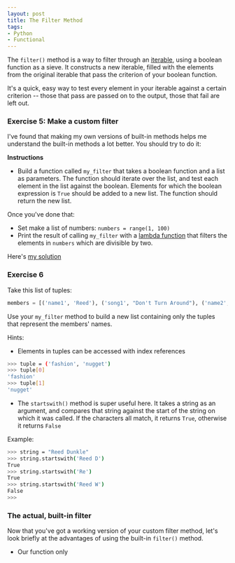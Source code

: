 ```yaml
---
layout: post
title: The Filter Method
tags:
- Python
- Functional
---
```


The `filter()` method is a way to filter through an [iterable](http://reeddunkle.github.io/Python-Iterables-Iterators/), using a boolean function as a sieve. It constructs a new iterable, filled with the elements from the original iterable that pass the criterion of your boolean function.

It's a quick, easy way to test every element in your iterable against a certain criterion -- those that pass are passed on to the output, those that fail are left out.

### Exercise 5: Make a custom filter

I've found that making my own versions of built-in methods helps me understand the built-in methods a lot better. You should try to do it:

**Instructions**

 - Build a function called `my_filter` that takes a boolean function and a list as parameters. The function should iterate over the list, and test each element in the list against the boolean. Elements for which the boolean expression is `True` should be added to a new list. The function should return the new list.
 
 Once you've done that:
 
 - Set make a list of numbers: `numbers = range(1, 100)`
 - Print the result of calling `my_filter` with a [lambda function](http://reeddunkle.github.io/Python-Lambda-Closures/) that filters the elements in `numbers` which are divisible by two.
 
 Here's [my solution](https://gist.github.com/reeddunkle/58e2d9bdb7b41cd3cb796d362964e64c)

### Exercise 6

Take this list of tuples:

```python
members = [('name1', 'Reed'), ('song1', "Don't Turn Around"), ('name2', 'Jonathan'), ('song2', "All That She Wants")]
```

Use your `my_filter` method to build a new list containing only the tuples that represent the members' names.

Hints:

- Elements in tuples can be accessed with index references

```bash
>>> tuple = ('fashion', 'nugget')
>>> tuple[0]
'fashion'
>>> tuple[1]
'nugget'
```


- The `startswith()` method is super useful here. It takes a string as an argument, and compares that string against the start of the string on which it was called. If the characters all match, it returns `True`, otherwise it returns `False`

Example:

```bash
>>> string = "Reed Dunkle"
>>> string.startswith('Reed D')
True
>>> string.startswith('Re')
True
>>> string.startswith('Reed W')
False
>>> 
```


### The actual, built-in filter

Now that you've got a working version of your custom filter method, let's look briefly at the advantages of using the built-in `filter()` method.

- Our function only
